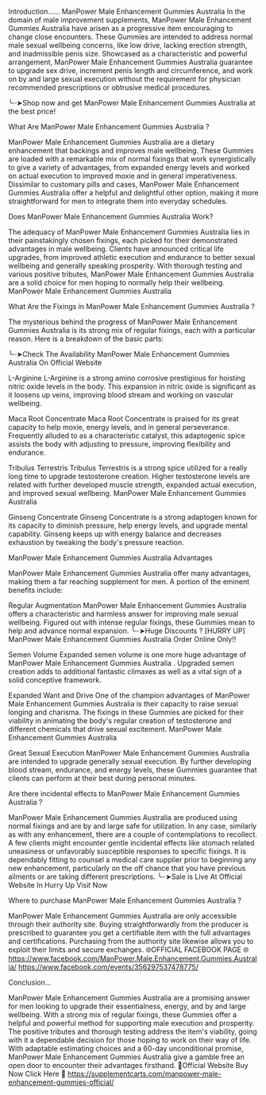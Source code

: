 
Introduction……
ManPower Male Enhancement Gummies Australia In the domain of male improvement supplements, ManPower Male Enhancement Gummies Australia  have arisen as a progressive item encouraging to change close encounters. These Gummies  are intended to address normal male sexual wellbeing concerns, like low drive, lacking erection strength, and inadmissible penis size. Showcased as a characteristic and powerful arrangement, ManPower Male Enhancement Gummies Australia  guarantee to upgrade sex drive, increment penis length and circumference, and work on by and large sexual execution without the requirement for physician recommended prescriptions or obtrusive medical procedures.

╰┈➤Shop now and get ManPower Male Enhancement Gummies Australia at the best price!


What Are ManPower Male Enhancement Gummies Australia ?

ManPower Male Enhancement Gummies Australia  are a dietary enhancement that backings and improves male wellbeing. These Gummies  are loaded with a remarkable mix of normal fixings that work synergistically to give a variety of advantages, from expanded energy levels and worked on actual execution to improved moxie and in general imperativeness. Dissimilar to customary pills and cases, ManPower Male Enhancement Gummies Australia  offer a helpful and delightful other option, making it more straightforward for men to integrate them into everyday schedules.

Does ManPower Male Enhancement Gummies Australia  Work?

The adequacy of ManPower Male Enhancement Gummies Australia  lies in their painstakingly chosen fixings, each picked for their demonstrated advantages in male wellbeing. Clients have announced critical life upgrades, from improved athletic execution and endurance to better sexual wellbeing and generally speaking prosperity. With thorough testing and various positive tributes, ManPower Male Enhancement Gummies Australia  are a solid choice for men hoping to normally help their wellbeing. ManPower Male Enhancement Gummies Australia

What Are the Fixings in ManPower Male Enhancement Gummies Australia ?

The mysterious behind the progress of ManPower Male Enhancement Gummies Australia  is its strong mix of regular fixings, each with a particular reason. Here is a breakdown of the basic parts:

╰┈➤Check The Availability ManPower Male Enhancement Gummies Australia On  Official Website 

L-Arginine
L-Arginine is a strong amino corrosive prestigious for hoisting nitric oxide levels in the body. This expansion in nitric oxide is significant as it loosens up veins, improving blood stream and working on vascular wellbeing.

Maca Root Concentrate
Maca Root Concentrate is praised for its great capacity to help moxie, energy levels, and in general perseverance. Frequently alluded to as a characteristic catalyst, this adaptogenic spice assists the body with adjusting to pressure, improving flexibility and endurance.

Tribulus Terrestris
Tribulus Terrestris is a strong spice utilized for a really long time to upgrade testosterone creation. Higher testosterone levels are related with further developed muscle strength, expanded actual execution, and improved sexual wellbeing. ManPower Male Enhancement Gummies Australia

Ginseng Concentrate
Ginseng Concentrate is a strong adaptogen known for its capacity to diminish pressure, help energy levels, and upgrade mental capability. Ginseng keeps up with energy balance and decreases exhaustion by tweaking the body's pressure reaction.

ManPower Male Enhancement Gummies Australia  Advantages

ManPower Male Enhancement Gummies Australia  offer many advantages, making them a far reaching supplement for men. A portion of the eminent benefits include:

Regular Augmentation
ManPower Male Enhancement Gummies Australia  offers a characteristic and harmless answer for improving male sexual wellbeing. Figured out with intense regular fixings, these Gummies  mean to help and advance normal expansion.
╰┈➤Huge Discounts ? [HURRY UP] ManPower Male Enhancement Gummies Australia Order Online Only!!

Semen Volume
Expanded semen volume is one more huge advantage of ManPower Male Enhancement Gummies Australia . Upgraded semen creation adds to additional fantastic climaxes as well as a vital sign of a solid conceptive framework.


Expanded Want and Drive
One of the champion advantages of ManPower Male Enhancement Gummies Australia  is their capacity to raise sexual longing and charisma. The fixings in these Gummies  are picked for their viability in animating the body's regular creation of testosterone and different chemicals that drive sexual excitement. ManPower Male Enhancement Gummies Australia

Great Sexual Execution
ManPower Male Enhancement Gummies Australia  are intended to upgrade generally sexual execution. By further developing blood stream, endurance, and energy levels, these Gummies  guarantee that clients can perform at their best during personal minutes.

Are there incidental effects to ManPower Male Enhancement Gummies Australia ?

ManPower Male Enhancement Gummies Australia  are produced using normal fixings and are by and large safe for utilization. In any case, similarly as with any enhancement, there are a couple of contemplations to recollect. A few clients might encounter gentle incidental effects like stomach related uneasiness or unfavorably susceptible responses to specific fixings. It is dependably fitting to counsel a medical care supplier prior to beginning any new enhancement, particularly on the off chance that you have previous ailments or are taking different prescriptions.
╰┈➤Sale is Live At Official Website In Hurry Up Visit Now

Where to purchase ManPower Male Enhancement Gummies Australia ?

ManPower Male Enhancement Gummies Australia  are only accessible through their authority site. Buying straightforwardly from the producer is prescribed to guarantee you get a certifiable item with the full advantages and certifications. Purchasing from the authority site likewise allows you to exploit their limits and secure exchanges.
🌐OFFICIAL FACEBOOK PAGE 🌐 
https://www.facebook.com/ManPower.Male.Enhancement.Gummies.Australia/
https://www.facebook.com/events/356297537478775/

Conclusion…

ManPower Male Enhancement Gummies Australia  are a promising answer for men looking to upgrade their essentialness, energy, and by and large wellbeing. With a strong mix of regular fixings, these Gummies  offer a helpful and powerful method for supporting male execution and prosperity. The positive tributes and thorough testing address the item's viability, going with it a dependable decision for those hoping to work on their way of life. With adaptable estimating choices and a 60-day unconditional promise, ManPower Male Enhancement Gummies Australia  give a gamble free an open door to encounter their advantages firsthand.
💊Official Website Buy Now Click Here 💊
https://supplementcarts.com/manpower-male-enhancement-gummies-official/

